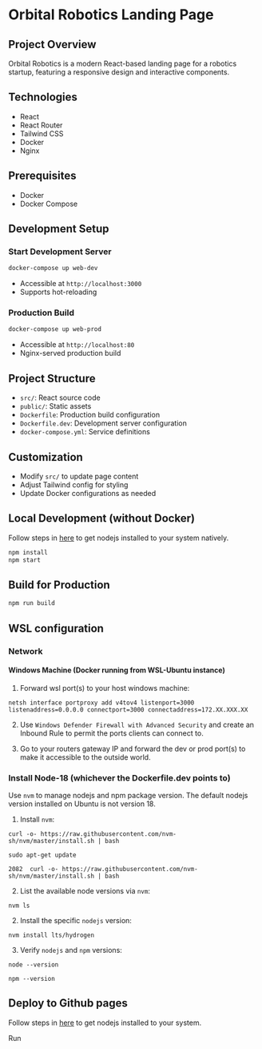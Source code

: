 # Orbital Robotics Landing Page

## Project Overview
Orbital Robotics is a modern React-based landing page for a robotics startup, featuring a responsive design and interactive components.

## Technologies
- React
- React Router
- Tailwind CSS
- Docker
- Nginx

## Prerequisites
- Docker
- Docker Compose

## Development Setup

### Start Development Server
```bash
docker-compose up web-dev
```
- Accessible at `http://localhost:3000`
- Supports hot-reloading

### Production Build
```bash
docker-compose up web-prod
```
- Accessible at `http://localhost:80`
- Nginx-served production build

## Project Structure
- `src/`: React source code
- `public/`: Static assets
- `Dockerfile`: Production build configuration
- `Dockerfile.dev`: Development server configuration
- `docker-compose.yml`: Service definitions

## Customization
- Modify `src/` to update page content
- Adjust Tailwind config for styling
- Update Docker configurations as needed


## Local Development (without Docker)

Follow steps in [here](#install-node-18-whichever-the-dockerfiledev-points-to) to get nodejs installed to your system natively.

```bash
npm install
npm start
```

## Build for Production
```bash
npm run build
```

## WSL configuration

### Network

#### Windows Machine (Docker running from WSL-Ubuntu instance)

1) Forward wsl port(s) to your host windows machine:

`netsh interface portproxy add v4tov4 listenport=3000 listenaddress=0.0.0.0 connectport=3000 connectaddress=172.XX.XXX.XX`

2) Use `Windows Defender Firewall with Advanced Security` and create an Inbound Rule to permit the ports clients can connect to.

3) Go to your routers gateway IP and forward the dev or prod port(s) to make it accessible to the outside world.

### Install Node-18 (whichever the Dockerfile.dev points to)

Use `nvm` to manage nodejs and npm package version. The default nodejs version installed on Ubuntu is not version 18.

1) Install `nvm`:

`curl -o- https://raw.githubusercontent.com/nvm-sh/nvm/master/install.sh | bash`

`sudo apt-get update`

`2082  curl -o- https://raw.githubusercontent.com/nvm-sh/nvm/master/install.sh | bash`

2) List the available node versions via `nvm`:

`nvm ls`

2) Install the specific `nodejs` version:
  
`nvm install lts/hydrogen`

3) Verify `nodejs` and `npm` versions:

`node --version`

`npm --version`

## Deploy to Github pages

Follow steps in [here](#install-node-18-whichever-the-dockerfiledev-points-to) to get nodejs installed to your system.

Run 
